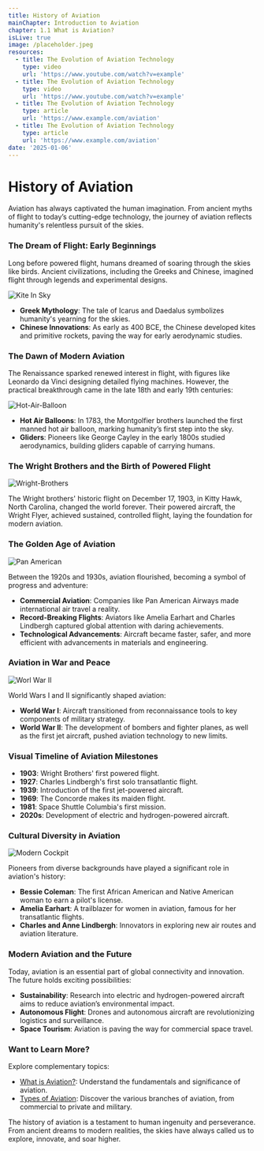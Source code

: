```yaml
---
title: History of Aviation
mainChapter: Introduction to Aviation
chapter: 1.1 What is Aviation?
isLive: true
image: /placeholder.jpeg
resources:
  - title: The Evolution of Aviation Technology
    type: video
    url: 'https://www.youtube.com/watch?v=example'
  - title: The Evolution of Aviation Technology
    type: video
    url: 'https://www.youtube.com/watch?v=example'
  - title: The Evolution of Aviation Technology
    type: article
    url: 'https://www.example.com/aviation'
  - title: The Evolution of Aviation Technology
    type: article
    url: 'https://www.example.com/aviation'
date: '2025-01-06'
---
```


# History of Aviation

Aviation has always captivated the human imagination. From ancient myths of flight to today’s cutting-edge technology, the journey of aviation reflects humanity's relentless pursuit of the skies.

### **The Dream of Flight: Early Beginnings**

Long before powered flight, humans dreamed of soaring through the skies like birds. Ancient civilizations, including the Greeks and Chinese, imagined flight through legends and experimental designs.

![Kite In Sky](/kite.jpeg)

- **Greek Mythology**: The tale of Icarus and Daedalus symbolizes humanity's yearning for the skies.
- **Chinese Innovations**: As early as 400 BCE, the Chinese developed kites and primitive rockets, paving the way for early aerodynamic studies.

### **The Dawn of Modern Aviation**

The Renaissance sparked renewed interest in flight, with figures like Leonardo da Vinci designing detailed flying machines. However, the practical breakthrough came in the late 18th and early 19th centuries:

![Hot-Air-Balloon](/hot-air-balloon.jpeg)

- **Hot Air Balloons**: In 1783, the Montgolfier brothers launched the first manned hot air balloon, marking humanity’s first step into the sky.
- **Gliders**: Pioneers like George Cayley in the early 1800s studied aerodynamics, building gliders capable of carrying humans.

### **The Wright Brothers and the Birth of Powered Flight**

![Wright-Brothers](/wright-brothers.jpeg)

The Wright brothers' historic flight on December 17, 1903, in Kitty Hawk, North Carolina, changed the world forever. Their powered aircraft, the Wright Flyer, achieved sustained, controlled flight, laying the foundation for modern aviation.

### **The Golden Age of Aviation**

![Pan American](/pan-american.webp)

Between the 1920s and 1930s, aviation flourished, becoming a symbol of progress and adventure:

- **Commercial Aviation**: Companies like Pan American Airways made international air travel a reality.
- **Record-Breaking Flights**: Aviators like Amelia Earhart and Charles Lindbergh captured global attention with daring achievements.
- **Technological Advancements**: Aircraft became faster, safer, and more efficient with advancements in materials and engineering.

### **Aviation in War and Peace**

![Worl War II](/wwii.jpeg)

World Wars I and II significantly shaped aviation:

- **World War I**: Aircraft transitioned from reconnaissance tools to key components of military strategy.
- **World War II**: The development of bombers and fighter planes, as well as the first jet aircraft, pushed aviation technology to new limits.

### **Visual Timeline of Aviation Milestones**

- **1903**: Wright Brothers' first powered flight.
- **1927**: Charles Lindbergh's first solo transatlantic flight.
- **1939**: Introduction of the first jet-powered aircraft.
- **1969**: The Concorde makes its maiden flight.
- **1981**: Space Shuttle Columbia's first mission.
- **2020s**: Development of electric and hydrogen-powered aircraft.

### **Cultural Diversity in Aviation**

![Modern Cockpit](/cockpit.jpeg)

Pioneers from diverse backgrounds have played a significant role in aviation's history:

- **Bessie Coleman**: The first African American and Native American woman to earn a pilot's license.
- **Amelia Earhart**: A trailblazer for women in aviation, famous for her transatlantic flights.
- **Charles and Anne Lindbergh**: Innovators in exploring new air routes and aviation literature.

### **Modern Aviation and the Future**

Today, aviation is an essential part of global connectivity and innovation. The future holds exciting possibilities:

- **Sustainability**: Research into electric and hydrogen-powered aircraft aims to reduce aviation’s environmental impact.
- **Autonomous Flight**: Drones and autonomous aircraft are revolutionizing logistics and surveillance.
- **Space Tourism**: Aviation is paving the way for commercial space travel.

### **Want to Learn More?**

Explore complementary topics:

- [What is Aviation?](./what-is-aviation): Understand the fundamentals and significance of aviation.
- [Types of Aviation](./types-of-aviation): Discover the various branches of aviation, from commercial to private and military.

The history of aviation is a testament to human ingenuity and perseverance. From ancient dreams to modern realities, the skies have always called us to explore, innovate, and soar higher.
